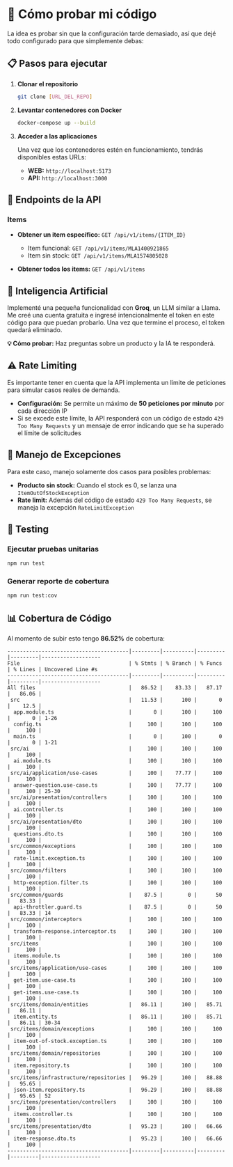 # 🚀 Cómo probar mi código

La idea es probar sin que la configuración tarde demasiado, así que dejé todo configurado para que simplemente debas:

## 📋 Pasos para ejecutar

1. **Clonar el repositorio**
   ```bash
   git clone [URL_DEL_REPO]
   ```

2. **Levantar contenedores con Docker**
   ```bash
   docker-compose up --build
   ```

3. **Acceder a las aplicaciones**

   Una vez que los contenedores estén en funcionamiento, tendrás disponibles estas URLs:

    - **WEB:** `http://localhost:5173`
    - **API:** `http://localhost:3000`

## 🔌 Endpoints de la API

### Items
- **Obtener un item específico:** `GET /api/v1/items/{ITEM_ID}`
    - Item funcional: `GET /api/v1/items/MLA1400921865`
    - Item sin stock: `GET /api/v1/items/MLA1574805028`

- **Obtener todos los items:** `GET /api/v1/items`

## 🤖 Inteligencia Artificial

Implementé una pequeña funcionalidad con **Groq**, un LLM similar a Llama. Me creé una cuenta gratuita e ingresé intencionalmente el token en este código para que puedan probarlo. Una vez que termine el proceso, el token quedará eliminado.

**💡 Cómo probar:** Haz preguntas sobre un producto y la IA te responderá.

## ⚠️ Rate Limiting

Es importante tener en cuenta que la API implementa un límite de peticiones para simular casos reales de demanda.

- **Configuración:** Se permite un máximo de **50 peticiones por minuto** por cada dirección IP
- Si se excede este límite, la API responderá con un código de estado `429 Too Many Requests` y un mensaje de error indicando que se ha superado el límite de solicitudes

## 🚨 Manejo de Excepciones

Para este caso, manejo solamente dos casos para posibles problemas:

- **Producto sin stock:** Cuando el stock es 0, se lanza una `ItemOutOfStockException`
- **Rate limit:** Además del código de estado `429 Too Many Requests`, se maneja la excepción `RateLimitException`

## 🧪 Testing

### Ejecutar pruebas unitarias
```bash
npm run test
```

### Generar reporte de cobertura
```bash
npm run test:cov
```

## 📊 Cobertura de Código

Al momento de subir esto tengo **86.52%** de cobertura:

```
---------------------------------------|---------|----------|---------|---------|-------------------
File                                   | % Stmts | % Branch | % Funcs | % Lines | Uncovered Line #s 
---------------------------------------|---------|----------|---------|---------|-------------------
All files                              |   86.52 |    83.33 |   87.17 |   86.06 |                   
 src                                   |   11.53 |      100 |       0 |    12.5 |                   
  app.module.ts                        |       0 |      100 |     100 |       0 | 1-26              
  config.ts                            |     100 |      100 |     100 |     100 |                   
  main.ts                              |       0 |      100 |       0 |       0 | 1-21              
 src/ai                                |     100 |      100 |     100 |     100 |                   
  ai.module.ts                         |     100 |      100 |     100 |     100 |                   
 src/ai/application/use-cases          |     100 |    77.77 |     100 |     100 |                   
  answer-question.use-case.ts          |     100 |    77.77 |     100 |     100 | 25-30             
 src/ai/presentation/controllers       |     100 |      100 |     100 |     100 |                   
  ai.controller.ts                     |     100 |      100 |     100 |     100 |                   
 src/ai/presentation/dto               |     100 |      100 |     100 |     100 |                   
  questions.dto.ts                     |     100 |      100 |     100 |     100 |                   
 src/common/exceptions                 |     100 |      100 |     100 |     100 |                   
  rate-limit.exception.ts              |     100 |      100 |     100 |     100 |                   
 src/common/filters                    |     100 |      100 |     100 |     100 |                   
  http-exception.filter.ts             |     100 |      100 |     100 |     100 |                   
 src/common/guards                     |    87.5 |        0 |      50 |   83.33 |                   
  api-throttler.guard.ts               |    87.5 |        0 |      50 |   83.33 | 14                
 src/common/interceptors               |     100 |      100 |     100 |     100 |                   
  transform-response.interceptor.ts    |     100 |      100 |     100 |     100 |                   
 src/items                             |     100 |      100 |     100 |     100 |                   
  items.module.ts                      |     100 |      100 |     100 |     100 |                   
 src/items/application/use-cases       |     100 |      100 |     100 |     100 |                   
  get-item.use-case.ts                 |     100 |      100 |     100 |     100 |                   
  get-items.use-case.ts                |     100 |      100 |     100 |     100 |                   
 src/items/domain/entities             |   86.11 |      100 |   85.71 |   86.11 |                   
  item.entity.ts                       |   86.11 |      100 |   85.71 |   86.11 | 30-34             
 src/items/domain/exceptions           |     100 |      100 |     100 |     100 |                   
  item-out-of-stock.exception.ts       |     100 |      100 |     100 |     100 |                   
 src/items/domain/repositories         |     100 |      100 |     100 |     100 |                   
  item.repository.ts                   |     100 |      100 |     100 |     100 |                   
 src/items/infrastructure/repositories |   96.29 |      100 |   88.88 |   95.65 |                   
  json-item.repository.ts              |   96.29 |      100 |   88.88 |   95.65 | 52                
 src/items/presentation/controllers    |     100 |      100 |     100 |     100 |                   
  items.controller.ts                  |     100 |      100 |     100 |     100 |                   
 src/items/presentation/dto            |   95.23 |      100 |   66.66 |     100 |                   
  item-response.dto.ts                 |   95.23 |      100 |   66.66 |     100 |                   
---------------------------------------|---------|----------|---------|---------|-------------------
```